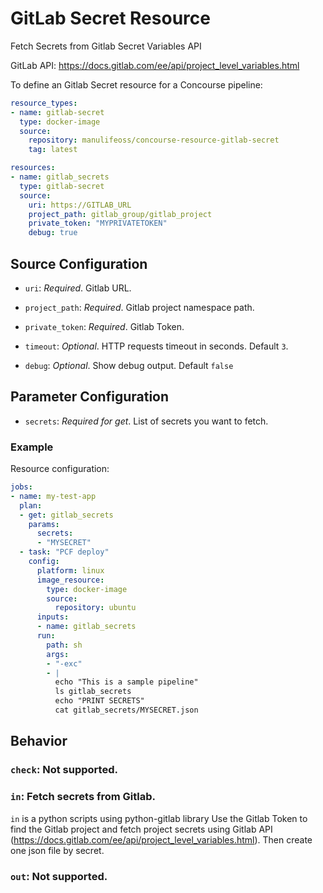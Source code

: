 # GitLab Secret Resource

Fetch Secrets from Gitlab Secret Variables API

GitLab API: https://docs.gitlab.com/ee/api/project_level_variables.html

To define an Gitlab Secret resource for a Concourse pipeline:

``` yaml
resource_types:
- name: gitlab-secret
  type: docker-image
  source:
    repository: manulifeoss/concourse-resource-gitlab-secret
    tag: latest

resources:
- name: gitlab_secrets
  type: gitlab-secret
  source:
    uri: https://GITLAB_URL
    project_path: gitlab_group/gitlab_project
    private_token: "MYPRIVATETOKEN"
    debug: true
```

## Source Configuration

* `uri`: *Required*. Gitlab URL.

* `project_path`: *Required*. Gitlab project namespace path.

* `private_token`: *Required*. Gitlab Token.

* `timeout`: *Optional*. HTTP requests timeout in seconds. Default `3`.

* `debug`: *Optional*. Show debug output. Default `false`

## Parameter Configuration

* `secrets`: *Required for get*. List of secrets you want to fetch.

### Example

Resource configuration:

``` yaml
jobs:
- name: my-test-app
  plan:
  - get: gitlab_secrets
    params:
      secrets:
      - "MYSECRET"
  - task: "PCF deploy"
    config:
      platform: linux
      image_resource:
        type: docker-image
        source:
          repository: ubuntu
      inputs:
      - name: gitlab_secrets
      run:
        path: sh
        args:
        - "-exc"
        - |
          echo "This is a sample pipeline"
          ls gitlab_secrets
          echo "PRINT SECRETS"
          cat gitlab_secrets/MYSECRET.json
```

## Behavior

### `check`: Not supported.

### `in`: Fetch secrets from Gitlab.

`in` is a python scripts using python-gitlab library
Use the Gitlab Token to find the Gitlab project and fetch project secrets using Gitlab API (https://docs.gitlab.com/ee/api/project_level_variables.html).
Then create one json file by secret.

### `out`: Not supported.
